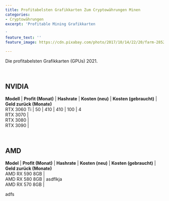 ```yaml
---
title: Profitabelsten Grafikkarten Zum Cryptowährungen Minen
categories:
- Cryptowährungen
excerpt: 'Profitable Mining Grafikkarten

'
feature_text: ''
feature_image: https://cdn.pixabay.com/photo/2017/10/14/22/20/farm-2852024_1280.jpg

---
```

<style>td {  
border: 1px solid black;  
padding: 4px 10px 4px 10px;  
}  
strong td {  
// background-color: black;  
color: white;  
}  
</style>

Die profitabelsten Grafikkarten (GPUs) 2021.

<br>

## NVIDIA

**Modell** | **Profit (Monat)** | **Hashrate** | **Kosten (neu)** | **Kosten (gebraucht)** | **Geld zurück (Monate)**  
RTX 3060 Ti | 50 | 410 | 410 | 100 | 4  
RTX 3070 |  
RTX 3080 |  
RTX 3090 |

<br>

## AMD

**Model** | **Profit (Monat)** | **Hashrate** | **Kosten (neu)** | **Kosten (gebraucht)** | **Geld zurück (Monate)**  
AMD RX 590 8GB |  
AMD RX 580 8GB | asdflkja  
AMD RX 570 8GB |

adfs